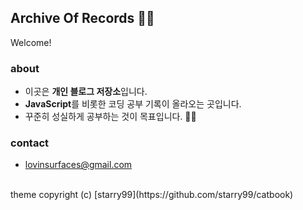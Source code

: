 ## Archive Of Records ✍🏻
Welcome!

### about
- 이곳은 **개인 블로그 저장소**입니다.
- **JavaScript**를 비롯한 코딩 공부 기록이 올라오는 곳입니다.
- 꾸준히 성실하게 공부하는 것이 목표입니다. 💪🏻

### contact

- lovinsurfaces@gmail.com

<br>
theme copyright (c) [starry99](https://github.com/starry99/catbook)
